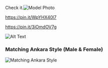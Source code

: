 Check it.![Model Photo](https://github.com/lamodeve/Model-s-Trending-/raw/main/.github/model1.jpg)

https://pin.it/WpYHX40l7



https://pin.it/3iOmdOV7g

![Alt Text](https://github.com/your-username/your-repo/blob/main/images/filename.jpg?raw=true)

### Matching Ankara Style (Male & Female)
![Matching Ankara Style](https://github.com/lamodeve/lookbook/blob/main/images/matching-ankara-style.jpg?raw=true)